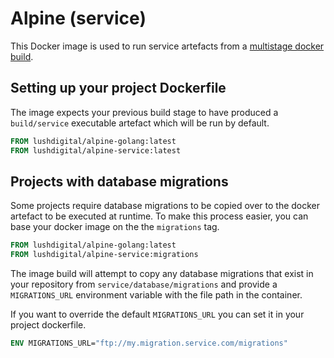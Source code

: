 # Alpine (service)
This Docker image is used to run service artefacts from a [multistage docker build](https://docs.docker.com/develop/develop-images/multistage-build/).

## Setting up your project Dockerfile
The image expects your previous build stage to have produced a `build/service` executable artefact which will be run by default.

```Dockerfile
FROM lushdigital/alpine-golang:latest
FROM lushdigital/alpine-service:latest
```

## Projects with database migrations
Some projects require database migrations to be copied over to the docker artefact to be executed at runtime. To make this process easier, you can base your docker image on the the `migrations` tag.

```Dockerfile
FROM lushdigital/alpine-golang:latest
FROM lushdigital/alpine-service:migrations
```

The image build will attempt to copy any database migrations that exist in your repository from `service/database/migrations` and provide a `MIGRATIONS_URL` environment variable with the file path in the container.

If you want to override the default `MIGRATIONS_URL` you can set it in your project dockerfile.

```Dockerfile
ENV MIGRATIONS_URL="ftp://my.migration.service.com/migrations"
```
